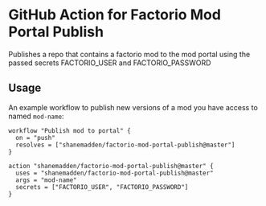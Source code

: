 # GitHub Action for Factorio Mod Portal Publish

Publishes a repo that contains a factorio mod to the mod portal using the passed secrets FACTORIO_USER and FACTORIO_PASSWORD

## Usage
An example workflow to publish new versions of a mod you have access to named `mod-name`:


```
workflow "Publish mod to portal" {
  on = "push"
  resolves = ["shanemadden/factorio-mod-portal-publish@master"]
}

action "shanemadden/factorio-mod-portal-publish@master" {
  uses = "shanemadden/factorio-mod-portal-publish@master"
  args = "mod-name"
  secrets = ["FACTORIO_USER", "FACTORIO_PASSWORD"]
}

```
